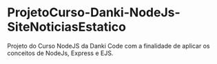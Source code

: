 # ProjetoCurso-Danki-NodeJs-SiteNoticiasEstatico
 Projeto do Curso NodeJS da Danki Code com a finalidade de aplicar os conceitos de NodeJs, Express e EJS.
